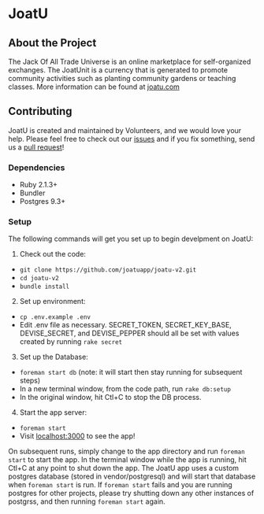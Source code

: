 # JoatU

## About the Project
The Jack Of All Trade Universe is an online marketplace for self-organized
exchanges. The JoatUnit is a currency that is generated to promote community
activities such as planting community gardens or teaching classes. More
information can be found at [joatu.com](http://www.joatu.com)

## Contributing
JoatU is created and maintained by Volunteers, and we would love your help.
Please feel free to check out our
[issues](https://github.com/joatuapp/joatu-v2/issues) and if you fix something, send us
a [pull request](https://github.com/joatuapp/joatu-v2/pulls)!

### Dependencies
- Ruby 2.1.3+
- Bundler
- Postgres 9.3+

### Setup
The following commands will get you set up to begin develpment on JoatU:

1. Check out the code:
  - `git clone
  https://github.com/joatuapp/joatu-v2.git`
  - `cd joatu-v2`
  - `bundle install`

2. Set up environment:
  - `cp .env.example .env`
  - Edit .env file as necessary. SECRET_TOKEN, SECRET_KEY_BASE,
  DEVISE_SECRET, and DEVISE_PEPPER should all be set with values created by
  running `rake secret`

3. Set up the Database:
  - `foreman start db` (note: it will start then stay running for subsequent
  steps)
  - In a new terminal window, from the code path, run `rake db:setup`
  - In the original window, hit Ctl+C to stop the DB process.

4. Start the app server:
  - `foreman start`
  - Visit [localhost:3000](http://localhost:3000) to see the app!

On subsequent runs, simply change to the app directory and run `foreman start`
to start the app. In the terminal window while the app is running, hit Ctl+C at
any point to shut down the app. The JoatU app uses a custom postgres database
(stored in vendor/postgresql) and will start that database when `foreman start`
is run. If `foreman start` fails and you are running postgres for other 
projects, please try shutting down any other instances of postgrss, and then 
running `foreman start` again.

